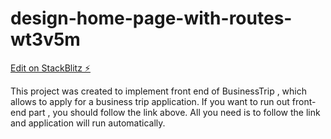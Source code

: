 # design-home-page-with-routes-wt3v5m
[Edit on StackBlitz ⚡️](https://stackblitz.com/edit/design-home-page-with-routes-wt3v5m)

This project was created to implement front end of BusinessTrip , which allows to apply for a business trip application.
If you want to run out front-end part , you should follow the link above.
All you need is to follow the link and application will run automatically.
